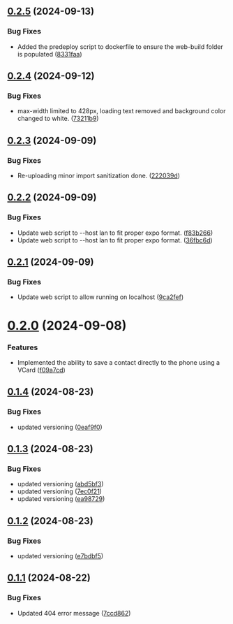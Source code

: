 ## [0.2.5](https://github.com/wembleyWilliams/native-card-mobile/compare/v0.2.4...v0.2.5) (2024-09-13)


### Bug Fixes

* Added the predeploy script to dockerfile to ensure the web-build folder is populated ([8331faa](https://github.com/wembleyWilliams/native-card-mobile/commit/8331faae819b9808caafb11c882a06490b2fbd06))

## [0.2.4](https://github.com/wembleyWilliams/native-card-mobile/compare/v0.2.3...v0.2.4) (2024-09-12)


### Bug Fixes

* max-width limited to 428px, loading text removed and background color changed to white. ([73211b9](https://github.com/wembleyWilliams/native-card-mobile/commit/73211b9c203d02569f1c9050545dec2cd1f80c31))

## [0.2.3](https://github.com/wembleyWilliams/native-card-mobile/compare/v0.2.2...v0.2.3) (2024-09-09)


### Bug Fixes

* Re-uploading minor import sanitization done. ([222039d](https://github.com/wembleyWilliams/native-card-mobile/commit/222039d49b0c0d8d76ccaae55284d1a6c5545f76))

## [0.2.2](https://github.com/wembleyWilliams/native-card-mobile/compare/v0.2.1...v0.2.2) (2024-09-09)


### Bug Fixes

* Update web script to --host lan to fit proper expo format. ([f83b266](https://github.com/wembleyWilliams/native-card-mobile/commit/f83b2665f6952e5d5973ddb4fcee0ea4f2b1cf51))
* Update web script to --host lan to fit proper expo format. ([36fbc6d](https://github.com/wembleyWilliams/native-card-mobile/commit/36fbc6dafcd18dcea35b98a03b9391cd10c3bf6b))

## [0.2.1](https://github.com/wembleyWilliams/native-card-mobile/compare/v0.2.0...v0.2.1) (2024-09-09)


### Bug Fixes

* Update web script to allow running on localhost ([9ca2fef](https://github.com/wembleyWilliams/native-card-mobile/commit/9ca2fef471002699dcfa93cf9cc31bc90b0da264))

# [0.2.0](https://github.com/wembleyWilliams/native-card-mobile/compare/v0.1.4...v0.2.0) (2024-09-08)


### Features

* Implemented the ability to save a contact directly to the phone using a VCard ([f09a7cd](https://github.com/wembleyWilliams/native-card-mobile/commit/f09a7cd6e9fff2ab9a341463725b2ed0846dde2a))

## [0.1.4](https://github.com/wembleyWilliams/native-card-mobile/compare/v0.1.3...v0.1.4) (2024-08-23)


### Bug Fixes

* updated versioning ([0eaf9f0](https://github.com/wembleyWilliams/native-card-mobile/commit/0eaf9f02d7e881c9d1bf6dcd2ccea37f68439f97))

## [0.1.3](https://github.com/wembleyWilliams/native-card-mobile/compare/v0.1.2...v0.1.3) (2024-08-23)


### Bug Fixes

* updated versioning ([abd5bf3](https://github.com/wembleyWilliams/native-card-mobile/commit/abd5bf386476582f29f8f95fa0b9aa4d1a0ed1f5))
* updated versioning ([7ec0f21](https://github.com/wembleyWilliams/native-card-mobile/commit/7ec0f21ad3655e7b21a76378d3a091dbe8673ef2))
* updated versioning ([ea98729](https://github.com/wembleyWilliams/native-card-mobile/commit/ea9872935d1b230bb52e7c3d33e72bf1ad944f21))

## [0.1.2](https://github.com/wembleyWilliams/native-card-mobile/compare/v0.1.1...v0.1.2) (2024-08-23)


### Bug Fixes

* updated versioning ([e7bdbf5](https://github.com/wembleyWilliams/native-card-mobile/commit/e7bdbf51d6a65f34317e55c655e46ad341f66040))

## [0.1.1](https://github.com/wembleyWilliams/native-card-mobile/compare/v0.1.0...v0.1.1) (2024-08-22)


### Bug Fixes

* Updated 404 error message ([7ccd862](https://github.com/wembleyWilliams/native-card-mobile/commit/7ccd8622b260ee564b92871e152158aa1db5a0c0))
